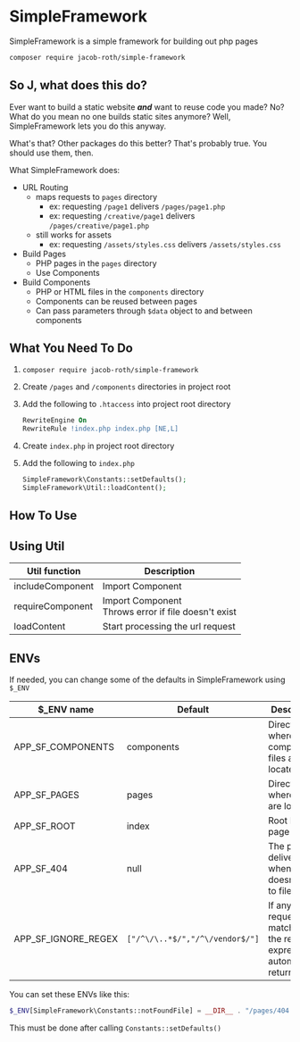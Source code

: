 # SimpleFramework

SimpleFramework is a simple framework for building out php pages

```bash
composer require jacob-roth/simple-framework
```

## So J, what does this do?

Ever want to build a static website **_and_** want to reuse code you made? No? What do you mean no one builds static sites anymore? Well, SimpleFramework lets you do this anyway.

What's that? Other packages do this better? That's probably true. You should use them, then.

What SimpleFramework does:

- URL Routing
  - maps requests to `pages` directory
    - ex: requesting `/page1` delivers `/pages/page1.php`
    - ex: requesting `/creative/page1` delivers `/pages/creative/page1.php`
  - still works for assets
    - ex: requesting `/assets/styles.css` delivers `/assets/styles.css`
- Build Pages
  - PHP pages in the `pages` directory
  - Use Components
- Build Components
  - PHP or HTML files in the `components` directory
  - Components can be reused between pages
  - Can pass parameters through `$data` object to and between components

## What You Need To Do

1. `composer require jacob-roth/simple-framework`

2. Create `/pages` and `/components` directories in project root

3. Add the following to `.htaccess` into project root directory

   ```apache
   RewriteEngine On
   RewriteRule !index.php index.php [NE,L]
   ```

4. Create `index.php` in project root directory

5. Add the following to `index.php`

   ```php
   SimpleFramework\Constants::setDefaults();
   SimpleFramework\Util::loadContent();
   ```

## How To Use

## Using Util

| Util function    | Description                                             |
| ---------------- | ------------------------------------------------------- |
| includeComponent | Import Component                                        |
| requireComponent | Import Component<br/>Throws error if file doesn't exist |
| loadContent      | Start processing the url request                        |

## ENVs

If needed, you can change some of the defaults in SimpleFramework using `$_ENV`

| $\_ENV name         | Default                         | Description                                                                    |
| ------------------- | ------------------------------- | ------------------------------------------------------------------------------ |
| APP_SF_COMPONENTS   | components                      | Directory where component files are located                                    |
| APP_SF_PAGES        | pages                           | Directory where pages are located                                              |
| APP_SF_ROOT         | index                           | Root PHP page name                                                             |
| APP_SF_404          | null                            | The page delivered when url doesn't map to file                                |
| APP_SF_IGNORE_REGEX | `["/^\/\..*$/","/^\/vendor$/"]` | If any requests match any of the regular expressions, automatically return 404 |

You can set these ENVs like this:

```php
$_ENV[SimpleFramework\Constants::notFoundFile] = __DIR__ . "/pages/404.php";
```

This must be done after calling `Constants::setDefaults()`
